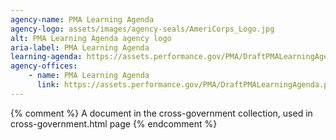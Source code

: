 ```yaml
---
agency-name: PMA Learning Agenda
agency-logo: assets/images/agency-seals/AmeriCorps_Logo.jpg
alt: PMA Learning Agenda agency logo
aria-label: PMA Learning Agenda
learning-agenda: https://assets.performance.gov/PMA/DraftPMALearningAgenda.pdf
agency-offices:
    - name: PMA Learning Agenda
      link: https://assets.performance.gov/PMA/DraftPMALearningAgenda.pdf
---
```

{% comment %}
A document in the cross-government collection, used in cross-government.html page
{% endcomment %}
